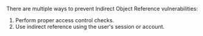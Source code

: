 There are multiple ways to prevent Indirect Object Reference
vulnerabilities:

1. Perform proper access control checks.
2. Use indirect reference using the user\'s session or account.
